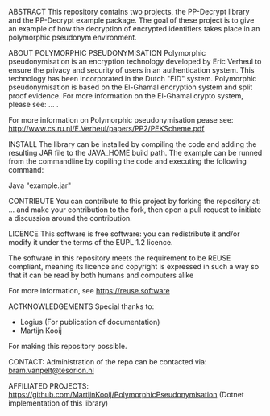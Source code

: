 ABSTRACT
This repository contains two projects, the PP-Decrypt library and the PP-Decrypt example package. 
The goal of these project is to give an example of how the decryption of encrypted identifiers takes 
place in an polymorphic pseudonym environment. 

ABOUT POLYMORPHIC PSEUDONYMISATION
Polymorphic pseudonymisation is an encryption technology developed by Eric Verheul to ensure the 
privacy and security of users in an authentication system. This technology has been incorporated 
in the Dutch "EID" system. Polymorphic pseudonymisation is based on the El-Ghamal encryption system
and split proof evidence. For more information on the El-Ghamal crypto system, please see: ... .

For more information on Polymorphic pseudonymisation pease see: http://www.cs.ru.nl/E.Verheul/papers/PP2/PEKScheme.pdf

INSTALL
The library can be installed by compiling the code and adding the resulting JAR file to the JAVA_HOME build path.
The example can be runned from the commandline by copiling the code and executing the following command:

Java "example.jar"

CONTRIBUTE
You can contribute to this project by forking the repository at: ... and make your contribution to the fork,
then open a pull request to initiate a discussion around the contribution.

LICENCE
This software is free software: you can redistribute it and/or modify it under the terms of the EUPL 1.2
licence. 

The software in this repository meets the requirement to be REUSE compliant, meaning its licence and copyright
is expressed in such a way so that it can be read by both humans and computers alike

For more information, see https://reuse.software

ACTKNOWLEDGEMENTS
Special thanks to:

- Logius (For publication of documentation)
- Martijn Kooij

For making this repository possible.

CONTACT:
Administration of the repo can be contacted via: bram.vanpelt@tesorion.nl

AFFILIATED PROJECTS:
https://github.com/MartijnKooij/PolymorphicPseudonymisation (Dotnet implementation of this library)
